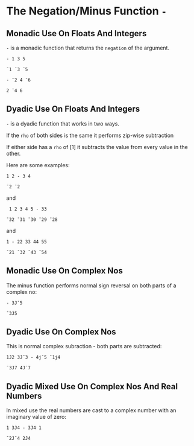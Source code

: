 # The Negation/Minus Function `-`

## Monadic Use On Floats And Integers

`-` is a monadic function that returns the `negation` of the argument.

```pometo
- 1 3 5
```

```pometo_results
¯1 ¯3 ¯5
```

```pometo
- ¯2 4 ¯6
```

```pometo_results
2 ¯4 6
```

## Dyadic Use On Floats And Integers

`-` is a dyadic function that works in two ways.

If the `rho` of both sides is the same it performs zip-wise subtraction

If either side has a `rho` of [1] it subtracts the value from every value in the other.

Here are some examples:

```pometo
1 2 - 3 4
```

```pometo_results
¯2 ¯2
```

and

```pometo
 1 2 3 4 5 - 33
```

```pometo_results
¯32 ¯31 ¯30 ¯29 ¯28
```

and

```pometo
1 - 22 33 44 55
```

```pometo_results
¯21 ¯32 ¯43 ¯54
```

## Monadic Use On Complex Nos

The minus function performs normal sign reversal on both parts of a complex no:

```pometo
- 3J¯5
```

```pometo_results
¯3J5
```

## Dyadic Use On Complex Nos

This is normal complex subraction - both parts are subtracted:

```pometo
1J2 3J¯3 - 4j¯5 ¯1j4
```

```pometo_results
¯3J7 4J¯7
```

## Dyadic Mixed Use On Complex Nos And Real Numbers

In mixed use the real numbers are cast to a complex number with an imaginary value of zero:

```pometo
1 3J4 - 3J4 1
```

```pometo_results
¯2J¯4 2J4
```
